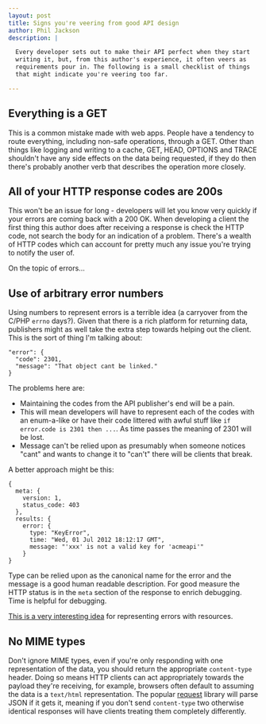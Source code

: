 ```yaml
---
layout: post
title: Signs you're veering from good API design
author: Phil Jackson
description: |

  Every developer sets out to make their API perfect when they start
  writing it, but, from this author's experience, it often veers as
  requirements pour in. The following is a small checklist of things
  that might indicate you're veering too far.

---
```


## Everything is a GET

This is a common mistake made with web apps. People have a tendency to
route everything, including non-safe operations, through a GET. Other
than things like logging and writing to a cache, GET, HEAD, OPTIONS
and TRACE shouldn't have any side effects on the data being requested,
if they do then there's probably another verb that describes the
operation more closely.

## All of your HTTP response codes are 200s

This won't be an issue for long - developers will let you know very
quickly if your errors are coming back with a 200 OK. When developing
a client the first thing this author does after receiving a response
is check the HTTP code, not search the body for an indication of a
problem. There's a wealth of HTTP codes which can account for pretty
much any issue you're trying to notify the user of.

On the topic of errors...

## Use of arbitrary error numbers

Using numbers to represent errors is a terrible idea (a carryover from
the C/PHP `errno` days?). Given that there is a rich platform for
returning data, publishers might as well take the extra step towards
helping out the client. This is the sort of thing I'm talking about:

    "error": {
      "code": 2301,
      "message": "That object cant be linked."
    }

The problems here are:

* Maintaining the codes from the API publisher's end will be a pain.
* This will mean developers will have to represent each of the codes
  with an enum-a-like or have their code littered with awful stuff
  like `if error.code is 2301 then ...`. As time passes the meaning of
  2301 will be lost.
* Message can't be relied upon as presumably when someone notices
  "cant" and wants to change it to "can't" there will be clients that
  break.

A better approach might be this:

    {
      meta: {
        version: 1,
        status_code: 403
      },
      results: {
        error: {
          type: "KeyError",
          time: "Wed, 01 Jul 2012 18:12:17 GMT",
          message: "'xxx' is not a valid key for 'acmeapi'"
        }
    }

Type can be relied upon as the canonical name for the error and the
message is a good human readable description. For good measure the
HTTP status is in the `meta` section of the response to enrich
debugging. Time is helpful for debugging.

[This is a very interesting idea](https://tools.ietf.org/html/draft-nottingham-http-problem-03)
for representing errors with resources.

## No MIME types

Don't ignore MIME types, even if you're only responding with one
representation of the data, you should return the appropriate
`content-type` header. Doing so means HTTP clients can act
appropriately towards the payload they're receiving, for example,
browsers often default to assuming the data is a `text/html`
representation. The popular
[request](https://github.com/mikeal/request) library will parse JSON
if it gets it, meaning if you don't send `content-type` two otherwise
identical responses will have clients treating them completely
differently.
